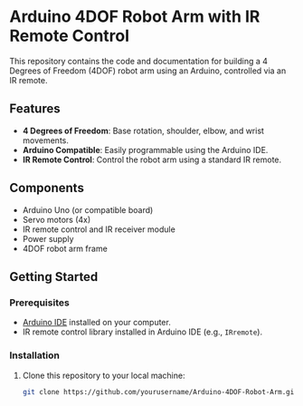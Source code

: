 # Arduino 4DOF Robot Arm with IR Remote Control

This repository contains the code and documentation for building a 4 Degrees of Freedom (4DOF) robot arm using an Arduino, controlled via an IR remote.

## Features
- **4 Degrees of Freedom**: Base rotation, shoulder, elbow, and wrist movements.
- **Arduino Compatible**: Easily programmable using the Arduino IDE.
- **IR Remote Control**: Control the robot arm using a standard IR remote.

## Components
- Arduino Uno (or compatible board)
- Servo motors (4x)
- IR remote control and IR receiver module
- Power supply
- 4DOF robot arm frame

## Getting Started

### Prerequisites
- [Arduino IDE](https://www.arduino.cc/en/software) installed on your computer.
- IR remote control library installed in Arduino IDE (e.g., `IRremote`).

### Installation
1. Clone this repository to your local machine:
   ```bash
   git clone https://github.com/yourusername/Arduino-4DOF-Robot-Arm.git

